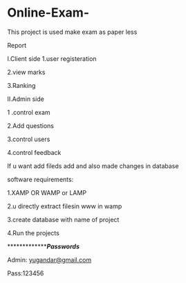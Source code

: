 # Online-Exam-
This project is used make exam as paper less


Report

 I.Client side 
1.user registeration 

2.view marks

3.Ranking

II.Admin side


1 .control exam

2.Add questions

3.control users

4.control feedback

 

If u want add fileds add and also made changes in database



software requirements:


1.XAMP OR WAMP or LAMP

2.u directly extract filesin www in wamp

3.create database with name of project

4.Run the projects




****************************************Passwords***************************



Admin: yugandar@gmail.com

Pass:123456
